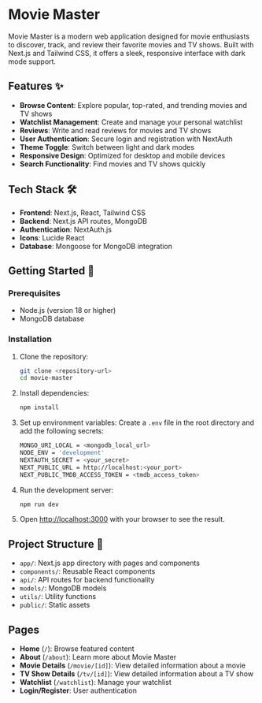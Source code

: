 # Movie Master

Movie Master is a modern web application designed for movie enthusiasts to discover, track, and review their favorite movies and TV shows. Built with Next.js and Tailwind CSS, it offers a sleek, responsive interface with dark mode support.

## Features ✨

- **Browse Content**: Explore popular, top-rated, and trending movies and TV shows
- **Watchlist Management**: Create and manage your personal watchlist
- **Reviews**: Write and read reviews for movies and TV shows
- **User Authentication**: Secure login and registration with NextAuth
- **Theme Toggle**: Switch between light and dark modes
- **Responsive Design**: Optimized for desktop and mobile devices
- **Search Functionality**: Find movies and TV shows quickly

## Tech Stack 🛠️ 

- **Frontend**: Next.js, React, Tailwind CSS
- **Backend**: Next.js API routes, MongoDB
- **Authentication**: NextAuth.js
- **Icons**: Lucide React
- **Database**: Mongoose for MongoDB integration

## Getting Started 🚀

### Prerequisites

- Node.js (version 18 or higher)
- MongoDB database

### Installation

1. Clone the repository:
   ```bash
   git clone <repository-url>
   cd movie-master
   ```

2. Install dependencies:
   ```bash
   npm install
   ```

3. Set up environment variables:
   Create a `.env` file in the root directory and add the following secrets:
   ```bash
   MONGO_URI_LOCAL = <mongodb_local_url>
   NODE_ENV = 'development'
   NEXTAUTH_SECRET = <your_secret>
   NEXT_PUBLIC_URL = http://localhost:<your_port>
   NEXT_PUBLIC_TMDB_ACCESS_TOKEN = <tmdb_access_token>
   ```

4. Run the development server:
   ```bash
   npm run dev
   ```

5. Open [http://localhost:3000](http://localhost:3000) with your browser to see the result.

## Project Structure 📁

- `app/`: Next.js app directory with pages and components
- `components/`: Reusable React components
- `api/`: API routes for backend functionality
- `models/`: MongoDB models
- `utils/`: Utility functions
- `public/`: Static assets

## Pages 

- **Home** (`/`): Browse featured content
- **About** (`/about`): Learn more about Movie Master
- **Movie Details** (`/movie/[id]`): View detailed information about a movie
- **TV Show Details** (`/tv/[id]`): View detailed information about a TV show
- **Watchlist** (`/watchlist`): Manage your watchlist
- **Login/Register**: User authentication


